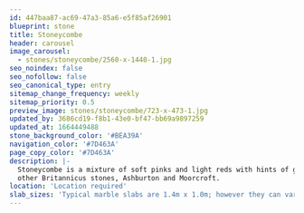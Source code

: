 ```yaml
---
id: 447baa87-ac69-47a3-85a6-e5f85af26901
blueprint: stone
title: Stoneycombe
header: carousel
image_carousel:
  - stones/stoneycombe/2560-x-1440-1.jpg
seo_noindex: false
seo_nofollow: false
seo_canonical_type: entry
sitemap_change_frequency: weekly
sitemap_priority: 0.5
preview_image: stones/stoneycombe/723-x-473-1.jpg
updated_by: 3686cd19-f8b1-43e0-bf47-bb69a9897259
updated_at: 1664449488
stone_background_color: '#BEA39A'
navigation_color: '#7D463A'
page_copy_color: '#7D463A'
description: |-
  Stoneycombe is a mixture of soft pinks and light reds with hints of grey and intricately shaped crustaceans and corals for added depth. Small cream coloured calcite veins make sure that this stone is always interesting. It is a Devonian Limestone, found in the same areas as two
  other Britannicus stones, Ashburton and Moorcroft.
location: 'Location required'
slab_sizes: 'Typical marble slabs are 1.4m x 1.0m; however they can vary.'
---
```

